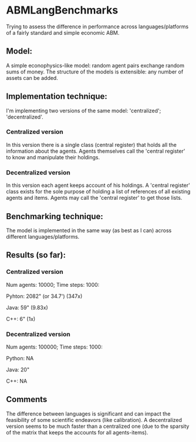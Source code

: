 # ABMLangBenchmarks

Trying to assess the difference in performance across languages/platforms of a fairly standard and simple economic ABM.

## Model:

A simple econophysics-like model: random agent pairs exchange random sums of money. The structure of the models is extensible: any number of assets can be added.

## Implementation technique:

I'm implementing two versions of the same model: 'centralized'; 'decentralized'.

### Centralized version
In this version there is a single class (central register) that holds all the information about the agents. Agents themselves call the 'central register' to know and manipulate their holdings.

### Decentralized version
In this version each agent keeps account of his holdings. A 'central register' class exists for the sole purpose of holding a list of references of all existing agents and items. Agents may call the 'central register' to get those lists.

## Benchmarking technique:

The model is implemented in the same way (as best as I can) across different languages/platforms. 

## Results (so far):

### Centralized version

Num agents: 10000; Time steps: 1000:

Pyhton: 2082" (or 34.7') (347x)

Java: 59" (9.83x)

C++: 6" (1x)

### Decentralized version

Num agents: 100000; Time steps: 1000:

Python: NA

Java: 20"

C++: NA

## Comments

The difference between languages is significant and can impact the feasibility of some scientific endeavors (like calibration). A decentralized version seems to be much faster than a centralized one (due to the sparsity of the matrix that keeps the accounts for all agents-items).
